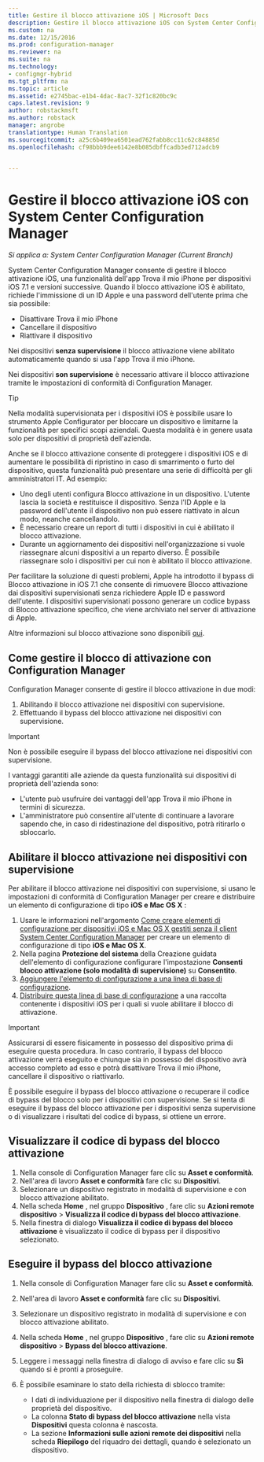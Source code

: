 ```yaml
---
title: Gestire il blocco attivazione iOS | Microsoft Docs
description: Gestire il blocco attivazione iOS con System Center Configuration Manager.
ms.custom: na
ms.date: 12/15/2016
ms.prod: configuration-manager
ms.reviewer: na
ms.suite: na
ms.technology:
- configmgr-hybrid
ms.tgt_pltfrm: na
ms.topic: article
ms.assetid: e2745bac-e1b4-4dac-8ac7-32f1c820bc9c
caps.latest.revision: 9
author: robstackmsft
ms.author: robstack
manager: angrobe
translationtype: Human Translation
ms.sourcegitcommit: a25c6b409ea6501ead762fabb8cc11c62c84885d
ms.openlocfilehash: cf98bbb9dee6142e8b085dbffcadb3ed712adcb9


---
```

# <a name="manage-ios-activation-lock-with-system-center-configuration-manager"></a>Gestire il blocco attivazione iOS con System Center Configuration Manager

*Si applica a: System Center Configuration Manager (Current Branch)*


System Center Configuration Manager consente di gestire il blocco attivazione iOS, una funzionalità dell'app Trova il mio iPhone per dispositivi iOS 7.1 e versioni successive. Quando il blocco attivazione iOS è abilitato, richiede l'immissione di un ID Apple e una password dell'utente prima che sia possibile:

- Disattivare Trova il mio iPhone
- Cancellare il dispositivo
- Riattivare il dispositivo

Nei dispositivi **senza supervisione** il blocco attivazione viene abilitato automaticamente quando si usa l'app Trova il mio iPhone.

Nei dispositivi **son supervisione** è necessario attivare il blocco attivazione tramite le impostazioni di conformità di Configuration Manager.

> [!TIP]
> Nella modalità supervisionata per i dispositivi iOS è possibile usare lo strumento Apple Configurator per bloccare un dispositivo e limitarne la funzionalità per specifici scopi aziendali. Questa modalità è in genere usata solo per dispositivi di proprietà dell'azienda.

Anche se il blocco attivazione consente di proteggere i dispositivi iOS e di aumentare le possibilità di ripristino in caso di smarrimento o furto del dispositivo, questa funzionalità può presentare una serie di difficoltà per gli amministratori IT. Ad esempio:

- Uno degli utenti configura Blocco attivazione in un dispositivo. L'utente lascia la società e restituisce il dispositivo. Senza l'ID Apple e la password dell'utente il dispositivo non può essere riattivato in alcun modo, neanche cancellandolo.
- È necessario creare un report di tutti i dispositivi in cui è abilitato il blocco attivazione.
- Durante un aggiornamento dei dispositivi nell'organizzazione si vuole riassegnare alcuni dispositivi a un reparto diverso. È possibile riassegnare solo i dispositivi per cui non è abilitato il blocco attivazione.


Per facilitare la soluzione di questi problemi, Apple ha introdotto il bypass di Blocco attivazione in iOS 7.1 che consente di rimuovere Blocco attivazione dai dispositivi supervisionati senza richiedere Apple ID e password dell'utente. I dispositivi supervisionati possono generare un codice bypass di Blocco attivazione specifico, che viene archiviato nel server di attivazione di Apple.

Altre informazioni sul blocco attivazione sono disponibili [qui](https://support.apple.com/HT201365).

## <a name="how-configuration-manager-helps-you-manage-activation-lock"></a>Come gestire il blocco di attivazione con Configuration Manager

Configuration Manager consente di gestire il blocco attivazione in due modi:

1. Abilitando il blocco attivazione nei dispositivi con supervisione.
2. Effettuando il bypass del blocco attivazione nei dispositivi con supervisione.

> [!IMPORTANT]
> Non è possibile eseguire il bypass del blocco attivazione nei dispositivi con supervisione.

I vantaggi garantiti alle aziende da questa funzionalità sui dispositivi di proprietà dell'azienda sono:



- L'utente può usufruire dei vantaggi dell'app Trova il mio iPhone in termini di sicurezza.
- L'amministratore può consentire all'utente di continuare a lavorare sapendo che, in caso di ridestinazione del dispositivo, potrà ritirarlo o sbloccarlo.


## <a name="enable-activation-lock-on-supervised-devices"></a>Abilitare il blocco attivazione nei dispositivi con supervisione

Per abilitare il blocco attivazione nei dispositivi con supervisione, si usano le impostazioni di conformità di Configuration Manager per creare e distribuire un elemento di configurazione di tipo **iOS e Mac OS X** :

1. Usare le informazioni nell'argomento [Come creare elementi di configurazione per dispositivi iOS e Mac OS X gestiti senza il client System Center Configuration Manager](/sccm/compliance/deploy-use/create-configuration-items-for-ios-and-mac-os-x-devices-managed-without-the-client) per creare un elemento di configurazione di tipo **iOS e Mac OS X**.
2. Nella pagina **Protezione del sistema** della Creazione guidata dell'elemento di configurazione configurare l'impostazione **Consenti blocco attivazione (solo modalità di supervisione)** su **Consentito**.
3. [Aggiungere l'elemento di configurazione a una linea di base di configurazione](/sccm/compliance/deploy-use/create-configuration-baselines).
4. [Distribuire questa linea di base di configurazione](/sccm/compliance/deploy-use/deploy-configuration-baselines) a una raccolta contenente i dispositivi iOS per i quali si vuole abilitare il blocco di attivazione.

> [!IMPORTANT]
> Assicurarsi di essere fisicamente in possesso del dispositivo prima di eseguire questa procedura. In caso contrario, il bypass del blocco attivazione verrà eseguito e chiunque sia in possesso del dispositivo avrà accesso completo ad esso e potrà disattivare Trova il mio iPhone, cancellare il dispositivo o riattivarlo.

È possibile eseguire il bypass del blocco attivazione o recuperare il codice di bypass del blocco solo per i dispositivi con supervisione. Se si tenta di eseguire il bypass del blocco attivazione per i dispositivi senza supervisione o di visualizzare i risultati del codice di bypass, si ottiene un errore.



## <a name="view-the-activation-lock-bypass-code"></a>Visualizzare il codice di bypass del blocco attivazione

1. Nella console di Configuration Manager fare clic su **Asset e conformità**.
2. Nell'area di lavoro **Asset e conformità** fare clic su **Dispositivi**.
3. Selezionare un dispositivo registrato in modalità di supervisione e con blocco attivazione abilitato.
4. Nella scheda **Home** , nel gruppo **Dispositivo** , fare clic su **Azioni remote dispositivo** > **Visualizza il codice di bypass del blocco attivazione**.
5. Nella finestra di dialogo **Visualizza il codice di bypass del blocco attivazione** è visualizzato il codice di bypass per il dispositivo selezionato.

## <a name="bypass-activation-lock"></a>Eseguire il bypass del blocco attivazione

1. Nella console di Configuration Manager fare clic su **Asset e conformità**.
2. Nell'area di lavoro **Asset e conformità** fare clic su **Dispositivi**.
3. Selezionare un dispositivo registrato in modalità di supervisione e con blocco attivazione abilitato.
3. Nella scheda **Home** , nel gruppo **Dispositivo** , fare clic su **Azioni remote dispositivo** > **Bypass del blocco attivazione**.
5. Leggere i messaggi nella finestra di dialogo di avviso e fare clic su **Sì** quando si è pronti a proseguire.
6. È possibile esaminare lo stato della richiesta di sblocco tramite:

    - I dati di individuazione per il dispositivo nella finestra di dialogo delle proprietà del dispositivo.
    - La colonna **Stato di bypass del blocco attivazione** nella vista **Dispositivi** questa colonna è nascosta.
    - La sezione **Informazioni sulle azioni remote dei dispositivi** nella scheda **Riepilogo** del riquadro dei dettagli, quando è selezionato un dispositivo.



<!--HONumber=Dec16_HO3-->



